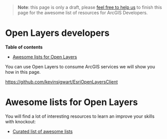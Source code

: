 > **Note**: this page is only a draft, please [feel free to help us](https://github.com/hhkaos/awesome-arcgis#contributions) to finish this page for the awesome list of resources for ArcGIS Developers.

# Open Layers developers
<!-- START doctoc generated TOC please keep comment here to allow auto update -->
<!-- DON'T EDIT THIS SECTION, INSTEAD RE-RUN doctoc TO UPDATE -->
**Table of contents**

- [Awesome lists for Open Layers](#awesome-lists-for-open-layers)

<!-- END doctoc generated TOC please keep comment here to allow auto update -->

You can use Open Layers to consume ArcGIS services we will show you how in this page.

https://github.com/kevinsigwart/EsriOpenLayersClient

# Awesome lists for Open Layers
You will find a lot of interesting resources to learn an improve your skills
with knockout:
* [Curated list of awesome lists](https://github.com/sindresorhus/awesome)
